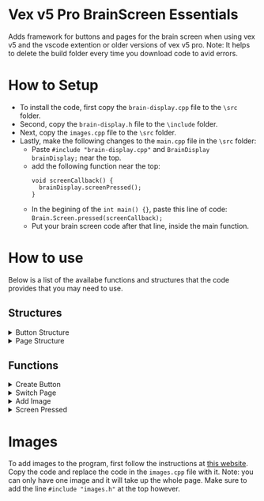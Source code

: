 # Vex v5 Pro BrainScreen Essentials
Adds framework for buttons and pages for the brain screen when using vex v5 and the vscode extention or older versions of vex v5 pro.
Note: It helps to delete the build folder every time you download code to avid errors.

# How to Setup
* To install the code, first copy the `brain-display.cpp` file to the `\src` folder.
* Second, copy the `brain-display.h` file to the `\include` folder.
* Next, copy the `images.cpp` file to the `\src` folder.
* Lastly, make the following changes to the `main.cpp` file in the `\src` folder:
  * Paste `#include "brain-display.cpp"` and `BrainDisplay brainDisplay;` near the top.
  * add the following function near the top:
    ```
    void screenCallback() {
      brainDisplay.screenPressed();
    }
    ```
  * In the begining of the `int main() {}`, paste this line of code: `Brain.Screen.pressed(screenCallback);`
  * Put your brain screen code after that line, inside the main function.

# How to use

 Below is a list of the availabe functions and structures that the code provides that you may need to use.

## Structures

<details>
  <summary>Button Structure</summary>

  The code defines a structure for adding buttons to the brain screen.  
  Fields marked with `*` are required:

  - `Button.x`: `unsigned int` — X coordinate of the **top-left corner** of the button, relative to the screen’s top-left corner.  
    Default: `0`. Range: `0–480` (inclusive).

  - `Button.y`: `unsigned int` — Y coordinate of the **top-left corner** of the button.  
    Default: `0`. Range: `0–240` (inclusive).

  - `Button.width`: `unsigned int` — Button width (must be greater than `0`).  

  - `Button.height`: `unsigned int` — Button height (must be greater than `0`).  

  - `Button.text`: `char[20]` — Text displayed on the button.  
    Default: empty string `""`. Maximum: 20 characters.  

  - `Button.color`: `unsigned int` — Background color in hex.  
    Defaults to clear.  

  - `Button.callback*`: `void (*)(int)` — Function to call when the button is pressed.  

  - `Button.param*`: `int` — Value passed as a parameter to the callback function.  

</details>

<details>
  <summary>Page Structure</summary>
 
  This structure should never be used by the user.
  
</details>

## Functions

<details>
  <summary>Create Button</summary>

  The `BrainDisplay.createButton()` function creates a button on a specified page.  
  Parameters:

  - `pageId` (`unsigned int`): The ID of the page the button will appear on.  
    Range: `0–5` (inclusive).  

  - `buttonId` (`unsigned int`): The ID slot for the button.  
    Each page has 10 slots (`0–9`), and each slot can only be used once.  

  - `newButton` (`Button`): The button structure to create.  
    It is recommended to define a `Button` first and then pass it into this function.  

</details>

<details>
  <summary>Switch Page</summary>

  The `BrainDisplay.switchPage()` function immediately switches the screen to a specific page.  
  Parameters:

  - `pageId` (`unsigned int`): The ID of the page to switch to.  
    Range: `0–5` (inclusive).  

</details>

<details>
  <summary>Add Image</summary>

  The `BrainDisplay.addImage()` function sets the background of a page to an image defined in `images.cpp`.  
  For more information on how to add images, see below.  
  Parameters:

  - `pageId` (`unsigned int`): The ID of the page the image will be applied to.  

</details>

<details>
  <summary>Screen Pressed</summary>

  The `BrainDisplay.screenPressed()` function subscribes to touch input on the brain screen.  
  It should be called in `main()` to register screen press events.  

</details>

# Images

To add images to the program, first follow the instructions at [this website](https://suhjae.github.io/vex-image/). Copy the code and replace the code in the `images.cpp` file with it. Note: you can only have one image and it will take up the whole page. Make sure to add the line `#include "images.h"` at the top however.
